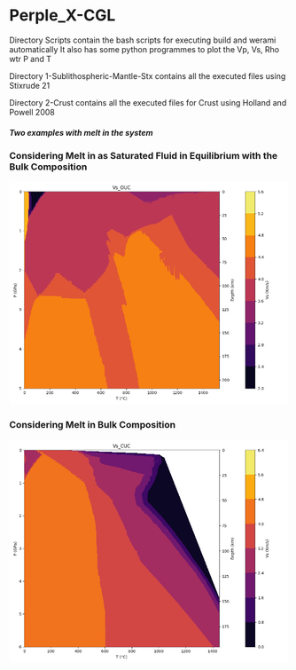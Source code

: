 # Perple_X-CGL


Directory Scripts contain the bash scripts for executing build and werami automatically
It also has some python programmes to plot the Vp, Vs, Rho wtr P and T


Directory 1-Sublithospheric-Mantle-Stx contains all the executed files using Stixrude 21


Directory 2-Crust contains all the executed files for Crust using Holland and Powell 2008

##### **Two examples with melt in the system**

### **Considering Melt in as Saturated Fluid in Equilibrium with the Bulk Composition**
![Considering Melt in as saturated fluid in equilibrium with the Bulk Composition](https://raw.githubusercontent.com/AmitavaDutta/Perple_X-CGL/main/2-Crust/Melt/Vs_OUC.png?token=GHSAT0AAAAAACWJKZFYIM3KF5MLQTNGXFGOZXJ2S3A)

### **Considering Melt in Bulk Composition**
![Considering Melt in Bulk Composition](https://raw.githubusercontent.com/AmitavaDutta/Perple_X-CGL/main/2-Crust/Melt/test/Vs_CUC.png?token=GHSAT0AAAAAACWJKZFZRX3BODRLFO2VAMWMZXJ2KLQ)

